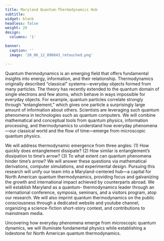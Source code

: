 ```yaml
---
title: Maryland Quantum-Thermodynamics Hub
subtitle:
widget: blank
headless: false
weight: 20
design:
  columns: '1'

banner:
  caption: ''
  image: '20_06_12_090843_retouched.png'

---
```


Quantum thermodynamics is an emerging field that offers fundamental insights into energy, information, and their relationship. Thermodynamics originally described “classical” systems—everyday objects formed from many particles. The theory has recently extended to the quantum domain of single electrons and few atoms, which behave in ways impossible for everyday objects. For example, quantum particles correlate strongly through “entanglement,” which gives one particle a surprisingly large amount of information about others. Scientists are leveraging such quantum phenomena in technologies such as quantum computers. We will combine mathematical and conceptual tools from quantum physics, information processing, and thermodynamics to understand how everyday phenomena—our classical world and the flow of time—emerge from microscopic quantum physics.

We will address thermodynamic emergence from three angles: (1) How quickly does entanglement dissipate? (2) How similar is entanglement’s dissipation to time’s arrow? (3) To what extent can quantum phenomena hinder time’s arrow? We will answer these questions via mathematical derivations, computer simulations, and experimental design.
Pursuing this research will unify our team into a Maryland-centered hub—a capital for North American quantum thermodynamics, providing focus and galvanizing the growth and international impact achieved by counterparts abroad. We will establish Maryland as a quantum- thermodynamics leader through an international conference, symposia, seminars, and a visitors program, atop our research. We will also imprint quantum thermodynamics on the public consciousness through a dedicated website and youtube channel, organizing a science-fiction short-story contest, and contributions to mainstream media.

Uncovering how everyday phenomena emerge from microscopic quantum dynamics, we will illuminate fundamental physics while establishing a lodestone for North American quantum thermodynamics.
